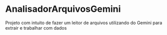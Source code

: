 # AnalisadorArquivosGemini
Projeto com intuito de fazer um leitor de arquivos utilizando do Gemini para extrair e trabalhar com dados
